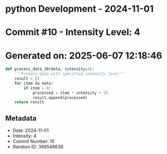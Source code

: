 ﻿# python Development - 2024-11-01
# Commit #10 - Intensity Level: 4
# Generated on: 2025-06-07 12:18:46
```python
def process_data_10(data, intensity=4):
    '''Process data with specified intensity level'''
    result = []
    for item in data:
        if item > 0:
            processed = item * intensity + 35
            result.append(processed)
    return result
```
## Metadata
- Date: 2024-11-01
- Intensity: 4
- Commit Number: 10
- Random ID: 368548636
